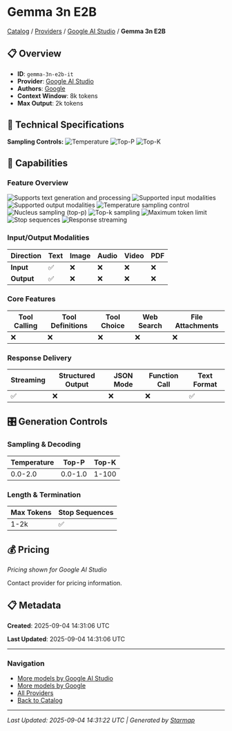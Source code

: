 # Gemma 3n E2B
  
[Catalog](../../../..) / [Providers](../../..) / [Google AI Studio](../..) / **Gemma 3n E2B**


## 📋 Overview
  
- **ID**: `gemma-3n-e2b-it`
- **Provider**: [Google AI Studio](../)
- **Authors**: [Google](../../../authors/google/)
- **Context Window**: 8k tokens
- **Max Output**: 2k tokens
  
## 🔬 Technical Specifications
  
**Sampling Controls:** ![Temperature](https://img.shields.io/badge/temperature-supported-red) ![Top-P](https://img.shields.io/badge/top__p-supported-red) ![Top-K](https://img.shields.io/badge/top__k-supported-orange)
  
  
## 🎯 Capabilities
  
### Feature Overview
  
![Supports text generation and processing](https://img.shields.io/badge/text-✓-blue) ![Supported input modalities](https://img.shields.io/badge/input-text-teal) ![Supported output modalities](https://img.shields.io/badge/output-text-cyan) ![Temperature sampling control](https://img.shields.io/badge/temperature-core-red) ![Nucleus sampling (top-p)](https://img.shields.io/badge/top__p-core-red) ![Top-k sampling](https://img.shields.io/badge/top__k-advanced-orange) ![Maximum token limit](https://img.shields.io/badge/max__tokens-core-blue) ![Stop sequences](https://img.shields.io/badge/stop-core-blue) ![Response streaming](https://img.shields.io/badge/streaming-✓-cyan)
  
  
### Input/Output Modalities
  
| Direction | Text | Image | Audio | Video | PDF |
|---------|---------|---------|---------|---------|---------|
| **Input** | ✅ | ❌ | ❌ | ❌ | ❌ |
| **Output** | ✅ | ❌ | ❌ | ❌ | ❌ |

  
### Core Features
  
| Tool Calling | Tool Definitions | Tool Choice | Web Search | File Attachments |
|---------|---------|---------|---------|---------|
| ❌ | ❌ | ❌ | ❌ | ❌ |

  
### Response Delivery
  
| Streaming | Structured Output | JSON Mode | Function Call | Text Format |
|---------|---------|---------|---------|---------|
| ✅ | ❌ | ❌ | ❌ | ✅ |

  
## 🎛️ Generation Controls
  
### Sampling & Decoding
  
| Temperature | Top-P | Top-K |
|---------|---------|---------|
| 0.0-2.0 | 0.0-1.0 | 1-100 |

  
### Length & Termination
  
| Max Tokens | Stop Sequences |
|---------|---------|
| 1-2k | ✅ |

  
## 💰 Pricing
  
*Pricing shown for Google AI Studio*
  
  
Contact provider for pricing information.
  
## 📋 Metadata
  
**Created**: 2025-09-04 14:31:06 UTC
  
**Last Updated**: 2025-09-04 14:31:06 UTC
  
  
---
  
  
### Navigation

- [More models by Google AI Studio](../)
- [More models by Google](../../../../authors/google/)
- [All Providers](../../../../providers)
- [Back to Catalog](../../../..)


---
_Last Updated: 2025-09-04 14:31:22 UTC | Generated by [Starmap](https://github.com/agentstation/starmap)_
